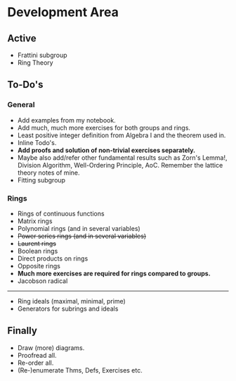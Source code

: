 # Development Area

## Active

- Frattini subgroup
- Ring Theory

## To-Do's

### General

- Add examples from my notebook.
- Add much, much more exercises for both groups and rings.
- Least positive integer definition from Algebra I and the theorem used in.
- Inline Todo's.
- **Add proofs and solution of non-trivial exercises separately.**
- Maybe also add/refer other fundamental results such as Zorn's Lemma!, Division Algorithm, Well-Ordering Principle, AoC. Remember the lattice theory notes of mine.
- Fitting subgroup

### Rings

- Rings of continuous functions
- Matrix rings
- Polynomial rings (and in several variables)
- ~~Power series rings (and in several variables)~~
- ~~Laurent rings~~
- Boolean rings
- Direct products on rings
- Opposite rings
- **Much more exercises are required for rings compared to groups.**
- Jacobson radical

---

- Ring ideals (maximal, minimal, prime)
- Generators for subrings and ideals

## Finally

- Draw (more) diagrams.
- Proofread all.
- Re-order all.
- (Re-)enumerate Thms, Defs, Exercises etc.

